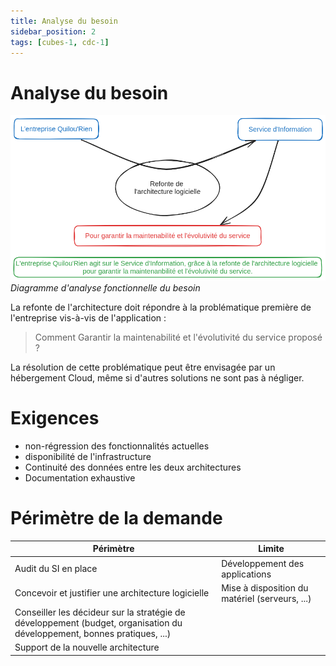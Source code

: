 ```yaml
---
title: Analyse du besoin
sidebar_position: 2
tags: [cubes-1, cdc-1]
---
```


# Analyse du besoin
![Diagramme d'analyse fonctionnelle du besoin](./assets/bete-a-cornes.png)
*Diagramme d'analyse fonctionnelle du besoin*

La refonte de l'architecture doit répondre à la problématique première de l'entreprise vis-à-vis de l'application :
> Comment Garantir la maintenabilité et l'évolutivité du service proposé ?

La résolution de cette problématique peut être envisagée par un hébergement Cloud, même si d'autres solutions ne sont pas à négliger.


# Exigences
- non-régression des fonctionnalités actuelles
- disponibilité de l'infrastructure
- Continuité des données entre les deux architectures
- Documentation exhaustive

# Périmètre de la demande
| Périmètre | Limite |
| --------- | ------ |
| Audit du SI en place | Développement des applications |
| Concevoir et justifier une architecture logicielle | Mise à disposition du matériel (serveurs, ...) |
| Conseiller les décideur sur la stratégie de développement (budget, organisation du développement, bonnes pratiques, ...) |  |
| Support de la nouvelle architecture |  |